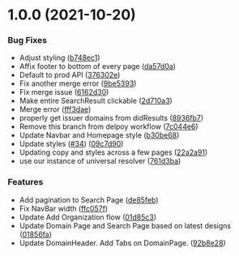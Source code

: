 # 1.0.0 (2021-10-20)

### Bug Fixes

- Adjust styling ([b748ec1](https://github.com/SertoID/serto-search-frontend/commit/b748ec13e1277f34e6ebeb56e2e97f06a31843a7))
- Affix footer to bottom of every page ([da57d0a](https://github.com/SertoID/serto-search-frontend/commit/da57d0a2df46973201ac843e355e4873fe140310))
- Default to prod API ([376302e](https://github.com/SertoID/serto-search-frontend/commit/376302e2863fd51894fb3ed38f567edef9c58838))
- Fix another merge error ([9be5393](https://github.com/SertoID/serto-search-frontend/commit/9be539361609c49c05320694e4965c33446e63c4))
- Fix merge issue ([6162d30](https://github.com/SertoID/serto-search-frontend/commit/6162d3030b7c3b33fc482764d187e30c137237cf))
- Make entire SearchResult clickable ([2d710a3](https://github.com/SertoID/serto-search-frontend/commit/2d710a3df3b9df2acfffc4ded679195ba3bc0aec))
- Merge error ([fff3dae](https://github.com/SertoID/serto-search-frontend/commit/fff3daef32b08531025a82f74f0d054e8a6c23f6))
- properly get issuer domains from didResults ([8936fb7](https://github.com/SertoID/serto-search-frontend/commit/8936fb7b87df25e96bfe4cd530688010426267cf))
- Remove this branch from delpoy workflow ([7c044e6](https://github.com/SertoID/serto-search-frontend/commit/7c044e6bf9d9cf92c0d9abc8363270790ebae588))
- Update Navbar and Homepage style ([b30be68](https://github.com/SertoID/serto-search-frontend/commit/b30be6820f5276345be94697fa60fd756204b54a))
- Update styles ([#34](https://github.com/SertoID/serto-search-frontend/issues/34)) ([09c7d90](https://github.com/SertoID/serto-search-frontend/commit/09c7d90ef5e76e2fdbeb0770a9b622719e9eb9fe))
- Updating copy and styles across a few pages ([22a2a91](https://github.com/SertoID/serto-search-frontend/commit/22a2a91e47b47c08840d8b0ef1859fd5f3dc25b4))
- use our instance of universal resolver ([761d3ba](https://github.com/SertoID/serto-search-frontend/commit/761d3ba74ec0ae122e42395d2f0a6101d7d9803c))

### Features

- Add pagination to Search Page ([de85feb](https://github.com/SertoID/serto-search-frontend/commit/de85febb2136c08daaeaf1694976d6875fbe8f6b))
- Fix NavBar width ([ffc057f](https://github.com/SertoID/serto-search-frontend/commit/ffc057f68dbbb5880a89e4afa6b358f69c1355d8))
- Update Add Organization flow ([01d85c3](https://github.com/SertoID/serto-search-frontend/commit/01d85c32cfd0dd2752a6d875fbdfce54b1f389f3))
- Update Domain Page and Search Page based on latest designs ([01856fa](https://github.com/SertoID/serto-search-frontend/commit/01856faf7330eb92b8cbd3be4289e41469779e14))
- Update DomainHeader. Add Tabs on DomainPage. ([92b8e28](https://github.com/SertoID/serto-search-frontend/commit/92b8e2863e1ba378de7654ff9ee3db632cc8996a))
